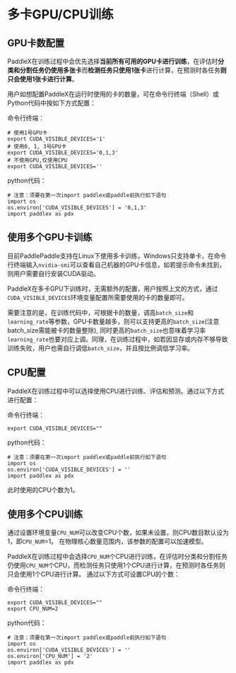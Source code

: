 # 多卡GPU/CPU训练

## GPU卡数配置
PaddleX在训练过程中会优先选择**当前所有可用的GPU卡进行训练**，在评估时**分类和分割任务仍使用多张卡**而**检测任务只使用1张卡**进行计算，在预测时各任务**则只会使用1张卡进行计算**。

用户如想配置PaddleX在运行时使用的卡的数量，可在命令行终端（Shell）或Python代码中按如下方式配置：

命令行终端：
```
# 使用1号GPU卡
export CUDA_VISIBLE_DEVICES='1'
# 使用0, 1, 3号GPU卡
export CUDA_VISIBLE_DEVICES='0,1,3'
# 不使用GPU,仅使用CPU
export CUDA_VISIBLE_DEVICES=''
```

python代码：
```
# 注意：须要在第一次import paddlex或paddle前执行如下语句
import os
os.environ['CUDA_VISIBLE_DEVICES'] = '0,1,3'
import paddlex as pdx
```

## 使用多个GPU卡训练

目前PaddlePaddle支持在Linux下使用多卡训练，Windows只支持单卡，在命令行终端输入`nvidia-smi`可以查看自己机器的GPU卡信息，如若提示命令未找到，则用户需要自行安装CUDA驱动。  

PaddleX在多卡GPU下训练时，无需额外的配置，用户按照上文的方式，通过`CUDA_VISIBLE_DEVICES`环境变量配置所需要使用的卡的数量即可。  

需要注意的是，在训练代码中，可根据卡的数量，调高`batch_size`和`learning_rate`等参数，GPU卡数量越多，则可以支持更高的`batch_size`(注意batch_size需能被卡的数量整除), 同时更高的`batch_size`也意味着学习率`learning_rate`也要对应上调。同理，在训练过程中，如若因显存或内存不够导致训练失败，用户也需自行调低`batch_size`，并且按比例调低学习率。

## CPU配置
PaddleX在训练过程中可以选择使用CPU进行训练、评估和预测。通过以下方式进行配置：

命令行终端：
```
export CUDA_VISIBLE_DEVICES=""
```

python代码：
```
# 注意：须要在第一次import paddlex或paddle前执行如下语句
import os
os.environ['CUDA_VISIBLE_DEVICES'] = ''
import paddlex as pdx
```
此时使用的CPU个数为1。

## 使用多个CPU训练
通过设置环境变量`CPU_NUM`可以改变CPU个数，如果未设置，则CPU数目默认设为1，即`CPU_NUM`=1。 在物理核心数量范围内，该参数的配置可以加速模型。

PaddleX在训练过程中会选择`CPU_NUM`个CPU进行训练，在评估时分类和分割任务仍使用`CPU_NUM`个CPU，而检测任务只使用1个CPU进行计算，在预测时各任务则只会使用1个CPU进行计算。
通过以下方式可设置CPU的个数：

命令行终端：
```
export CUDA_VISIBLE_DEVICES=""
export CPU_NUM=2
```

python代码：
```
# 注意：须要在第一次import paddlex或paddle前执行如下语句
import os
os.environ['CUDA_VISIBLE_DEVICES'] = ''
os.environ['CPU_NUM'] = '2'
import paddlex as pdx
```
